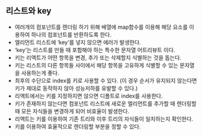 ## 리스트와 key

- 여러개의 컴포넌트를 렌더링 하기 위해 배열에 map함수를 이용해 해당 요소를 이용하여 하나의 컴포넌트를 반환하도록 한다.
- 엘리먼트 리스트에  ‘key’를 넣지 않으면 에러가 발생한다.
- ‘key’는 리스트를 만들 때 포함해야 하는 특수한 문자열 어트리뷰트 이다.
- 키는 리액트가 어떤 항목을 변경, 추가 또는 삭제할지 식별하는 것을 돕는다.
- 키는 리스트의 다른 항목들 사이에서 해당 항목을 고유하게 식별할 수 있는 문자열을 사용하는게 좋다.
- 최후의 수단으로 index를 키로 사용할 수 있다. (이 경우 순서가 유지되지 않는다면 키가 제대로 동작하지 않아 성능저하를 유발할 수 있다.)
- 리액트에서는 키를 지정하지면 않으면 디폴트로 index를 사용한다.
- 키가 존재하지 않는다면 컴포넌트 리스트에 새로운 엘리먼트를 추가할 때 렌더링할 때 모든 자식들을 변경하게 되어 비효율이 발생한다.
- 리액트는 키를 이용하여 기존 트리와 이후 트리의 자식들이 일치하는지 확인한다.
- 키를 이용하여 효율적으로 렌더링할 부분을 정할 수 있다.
